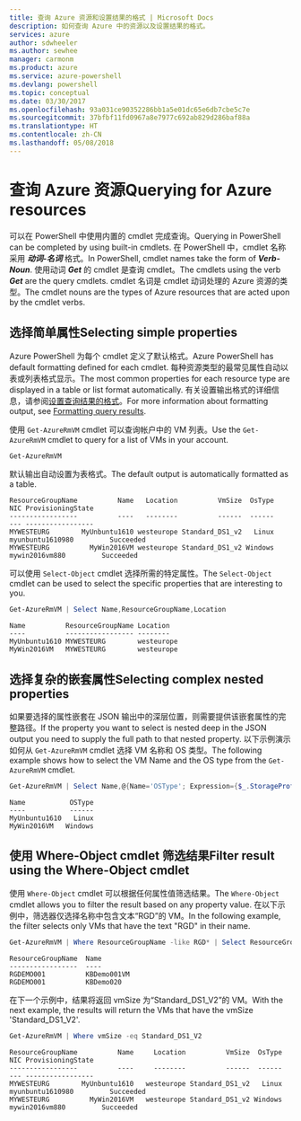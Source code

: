 ```yaml
---
title: 查询 Azure 资源和设置结果的格式 | Microsoft Docs
description: 如何查询 Azure 中的资源以及设置结果的格式。
services: azure
author: sdwheeler
ms.author: sewhee
manager: carmonm
ms.product: azure
ms.service: azure-powershell
ms.devlang: powershell
ms.topic: conceptual
ms.date: 03/30/2017
ms.openlocfilehash: 93a031ce90352286bb1a5e01dc65e6db7cbe5c7e
ms.sourcegitcommit: 37bfbf11fd0967a8e7977c692ab829d286baf88a
ms.translationtype: HT
ms.contentlocale: zh-CN
ms.lasthandoff: 05/08/2018
---
```

# <a name="querying-for-azure-resources"></a><span data-ttu-id="8ac14-103">查询 Azure 资源</span><span class="sxs-lookup"><span data-stu-id="8ac14-103">Querying for Azure resources</span></span>

<span data-ttu-id="8ac14-104">可以在 PowerShell 中使用内置的 cmdlet 完成查询。</span><span class="sxs-lookup"><span data-stu-id="8ac14-104">Querying in PowerShell can be completed by using built-in cmdlets.</span></span> <span data-ttu-id="8ac14-105">在 PowerShell 中，cmdlet 名称采用 **_动词-名词_** 格式。</span><span class="sxs-lookup"><span data-stu-id="8ac14-105">In PowerShell, cmdlet names take the form of **_Verb-Noun_**.</span></span> <span data-ttu-id="8ac14-106">使用动词 **_Get_** 的 cmdlet 是查询 cmdlet。</span><span class="sxs-lookup"><span data-stu-id="8ac14-106">The cmdlets using the verb **_Get_** are the query cmdlets.</span></span> <span data-ttu-id="8ac14-107">cmdlet 名词是 cmdlet 动词处理的 Azure 资源的类型。</span><span class="sxs-lookup"><span data-stu-id="8ac14-107">The cmdlet nouns are the types of Azure resources that are acted upon by the cmdlet verbs.</span></span>


## <a name="selecting-simple-properties"></a><span data-ttu-id="8ac14-108">选择简单属性</span><span class="sxs-lookup"><span data-stu-id="8ac14-108">Selecting simple properties</span></span>

<span data-ttu-id="8ac14-109">Azure PowerShell 为每个 cmdlet 定义了默认格式。</span><span class="sxs-lookup"><span data-stu-id="8ac14-109">Azure PowerShell has default formatting defined for each cmdlet.</span></span> <span data-ttu-id="8ac14-110">每种资源类型的最常见属性自动以表或列表格式显示。</span><span class="sxs-lookup"><span data-stu-id="8ac14-110">The most common properties for each resource type are displayed in a table or list format automatically.</span></span> <span data-ttu-id="8ac14-111">有关设置输出格式的详细信息，请参阅[设置查询结果的格式](formatting-output.md)。</span><span class="sxs-lookup"><span data-stu-id="8ac14-111">For more information about formatting output, see [Formatting query results](formatting-output.md).</span></span>

<span data-ttu-id="8ac14-112">使用 `Get-AzureRmVM` cmdlet 可以查询帐户中的 VM 列表。</span><span class="sxs-lookup"><span data-stu-id="8ac14-112">Use the `Get-AzureRmVM` cmdlet to query for a list of VMs in your account.</span></span>

```powershell
Get-AzureRmVM
```

<span data-ttu-id="8ac14-113">默认输出自动设置为表格式。</span><span class="sxs-lookup"><span data-stu-id="8ac14-113">The default output is automatically formatted as a table.</span></span>

```
ResourceGroupName          Name   Location          VmSize  OsType              NIC ProvisioningState
-----------------          ----   --------          ------  ------              --- -----------------
MYWESTEURG        MyUnbuntu1610 westeurope Standard_DS1_v2   Linux myunbuntu1610980         Succeeded
MYWESTEURG          MyWin2016VM westeurope Standard_DS1_v2 Windows   mywin2016vm880         Succeeded
```

<span data-ttu-id="8ac14-114">可以使用 `Select-Object` cmdlet 选择所需的特定属性。</span><span class="sxs-lookup"><span data-stu-id="8ac14-114">The `Select-Object` cmdlet can be used to select the specific properties that are interesting to you.</span></span>

```powershell
Get-AzureRmVM | Select Name,ResourceGroupName,Location
```

```
Name          ResourceGroupName Location
----          ----------------- --------
MyUnbuntu1610 MYWESTEURG        westeurope
MyWin2016VM   MYWESTEURG        westeurope
```

## <a name="selecting-complex-nested-properties"></a><span data-ttu-id="8ac14-115">选择复杂的嵌套属性</span><span class="sxs-lookup"><span data-stu-id="8ac14-115">Selecting complex nested properties</span></span>

<span data-ttu-id="8ac14-116">如果要选择的属性嵌套在 JSON 输出中的深层位置，则需要提供该嵌套属性的完整路径。</span><span class="sxs-lookup"><span data-stu-id="8ac14-116">If the property you want to select is nested deep in the JSON output you need to supply the full path to that nested property.</span></span> <span data-ttu-id="8ac14-117">以下示例演示如何从 `Get-AzureRmVM` cmdlet 选择 VM 名称和 OS 类型。</span><span class="sxs-lookup"><span data-stu-id="8ac14-117">The following example shows how to select the VM Name and the OS type from the `Get-AzureRmVM` cmdlet.</span></span>

```powershell
Get-AzureRmVM | Select Name,@{Name='OSType'; Expression={$_.StorageProfile.OSDisk.OSType}}
```

```
Name           OSType
----           ------
MyUnbuntu1610   Linux
MyWin2016VM   Windows
```

## <a name="filter-result-using-the-where-object-cmdlet"></a><span data-ttu-id="8ac14-118">使用 Where-Object cmdlet 筛选结果</span><span class="sxs-lookup"><span data-stu-id="8ac14-118">Filter result using the Where-Object cmdlet</span></span>

<span data-ttu-id="8ac14-119">使用 `Where-Object` cmdlet 可以根据任何属性值筛选结果。</span><span class="sxs-lookup"><span data-stu-id="8ac14-119">The `Where-Object` cmdlet allows you to filter the result based on any property value.</span></span> <span data-ttu-id="8ac14-120">在以下示例中，筛选器仅选择名称中包含文本“RGD”的 VM。</span><span class="sxs-lookup"><span data-stu-id="8ac14-120">In the following example, the filter selects only VMs that have the text "RGD" in their name.</span></span>

```powershell
Get-AzureRmVM | Where ResourceGroupName -like RGD* | Select ResourceGroupName,Name
```

```
ResourceGroupName  Name
-----------------  ----
RGDEMO001          KBDemo001VM
RGDEMO001          KBDemo020
```

<span data-ttu-id="8ac14-121">在下一个示例中，结果将返回 vmSize 为“Standard_DS1_V2”的 VM。</span><span class="sxs-lookup"><span data-stu-id="8ac14-121">With the next example, the results will return the VMs that have the vmSize 'Standard_DS1_V2'.</span></span>

```powershell
Get-AzureRmVM | Where vmSize -eq Standard_DS1_V2
```

```
ResourceGroupName          Name     Location          VmSize  OsType              NIC ProvisioningState
-----------------          ----     --------          ------  ------              --- -----------------
MYWESTEURG        MyUnbuntu1610   westeurope Standard_DS1_v2   Linux myunbuntu1610980         Succeeded
MYWESTEURG          MyWin2016VM   westeurope Standard_DS1_v2 Windows   mywin2016vm880         Succeeded
```
